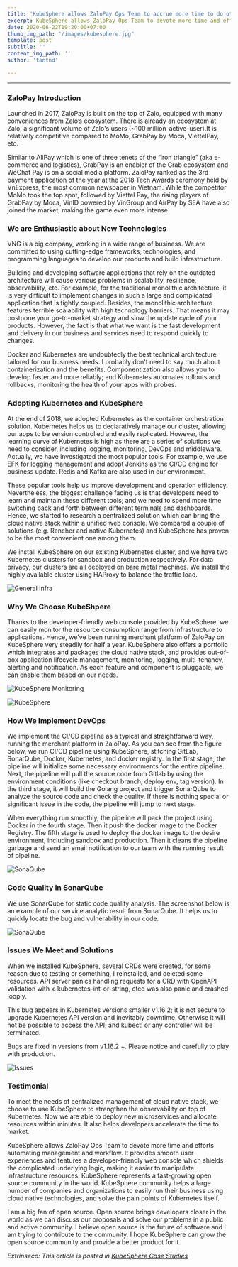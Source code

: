 ```yaml
---
title: 'KubeSphere allows ZaloPay Ops Team to accrue more time to do other things'
excerpt: KubeSphere allows ZaloPay Ops Team to devote more time and efforts automating management and workflow...
date: 2020-06-22T19:20:00+07:00
thumb_img_path: "/images/kubesphere.jpg"
template: post
subtitle: ''
content_img_path: ''
author: 'tantnd'

---
```


***

### ZaloPay Introduction

Launched in 2017, ZaloPay is built on the top of Zalo, equipped with many conveniences from Zalo’s ecosystem. There is already an ecosystem at Zalo, a significant volume of Zalo's users (~100 million-active-user).It is relatively competitive compared to MoMo, GrabPay by Moca, ViettelPay, etc.

Similar to AliPay which is one of three tenets of the “iron triangle” (aka e-commerce and logistics), GrabPay is an enabler of the Grab ecosystem and WeChat Pay is on a social media platform. ZaloPay ranked as the 3rd payment application of the year at the 2018 Tech Awards ceremony held by VnExpress, the most common newspaper in Vietnam. While the competitor MoMo took the top spot, followed by Viettel Pay, the rising players of GrabPay by Moca, VinID powered by VinGroup and AirPay by SEA have also joined the market, making the game even more intense.


### We are Enthusiastic about New Technologies
VNG is a big company, working in a wide range of business. We are committed to using cutting-edge frameworks, technologies, and programming languages to develop our products and build infrastructure.

Building and developing software applications that rely on the outdated architecture will cause various problems in scalability, resilience, observability, etc. For example, for the traditional monolithic architecture, it is very difficult to implement changes in such a large and complicated application that is tightly coupled. Besides, the monolithic architecture features terrible scalability with high technology barriers. That means it may postpone your go-to-market strategy and slow the update cycle of your products. However, the fact is that what we want is the fast development and delivery in our business and services need to respond quickly to changes.

Docker and Kubernetes are undoubtedly the best technical architecture tailored for our business needs. I probably don't need to say much about containerization and the benefits. Componentization also allows you to develop faster and more reliably; and Kubernetes automates rollouts and rollbacks, monitoring the health of your apps with probes.


### Adopting Kubernetes and KubeSphere
At the end of 2018, we adopted Kubernetes as the container orchestration solution. Kubernetes helps us to declaratively manage our cluster, allowing our apps to be version controlled and easily replicated. However, the learning curve of Kubernetes is high as there are a series of solutions we need to consider, including logging, monitoring, DevOps and middleware. Actually, we have investigated the most popular tools. For example, we use EFK for logging management and adopt Jenkins as the CI/CD engine for business update. Redis and Kafka are also used in our environment.

These popular tools help us improve development and operation efficiency. Nevertheless, the biggest challenge facing us is that developers need to learn and maintain these different tools; and we need to spend more time switching back and forth between different terminals and dashboards. Hence, we started to research a centralized solution which can bring the cloud native stack within a unified web console. We compared a couple of solutions (e.g. Rancher and native Kubernetes) and KubeSphere has proven to be the most convenient one among them.

We install KubeSphere on our existing Kubernetes cluster, and we have two Kubernetes clusters for sandbox and production respectively. For data privacy, our clusters are all deployed on bare metal machines. We install the highly available cluster using HAProxy to balance the traffic load.

![General Infra](/images/infra-gen.png)

### Why We Choose KubeShpere
Thanks to the developer-friendly web console provided by KubeSphere, we can easily monitor the resource consumption range from infrastructure to applications. Hence, we've been running merchant platform of ZaloPay on KubeSphere very steadily for half a year. KubeSphere also offers a portfolio which integrates and packages the cloud native stack, and provides out-of-box application lifecycle management, monitoring, logging, multi-tenancy, alerting and notification. As each feature and component is pluggable, we can enable them based on our needs.

![KubeSphere Monitoring](/images/monitoring-k8s-cluster.png)
 
![KubeSphere](/images/kubesphere-bef.png)

### How We Implement DevOps
We implement the CI/CD pipeline as a typical and straightforward way, running the merchant platform in ZaloPay. As you can see from the figure below, we run CI/CD pipeline using KubeSphere, stitching GitLab, SonarQube, Docker, Kubernetes, and docker registry. In the first stage, the pipeline will initialize some necessary environments for the entire pipeline. Next, the pipeline will pull the source code from Gitlab by using the environment conditions (like checkout branch, deploy env, tag version). In the third stage, it will build the Golang project and trigger SonarQube to analyze the source code and check the quality. If there is nothing special or significant issue in the code, the pipeline will jump to next stage.

When everything run smoothly, the pipeline will pack the project using Docker in the fourth stage. Then it push the docker image to the Docker Registry. The fifth stage is used to deploy the docker image to the desire environment, including sandbox and production. Then it cleans the pipeline garbage and send an email notification to our team with the running result of pipeline.

![SonaQube](/images/devops-flow.png)

### Code Quality in SonarQube
We use SonarQube for static code quality analysis. The screenshot below is an example of our service analytic result from SonarQube. It helps us to quickly locate the bug and vulnerability in our code.

![SonaQube](/images/sonaqube.png)

### Issues We Meet and Solutions
When we installed KubeSphere, several CRDs were created, for some reason due to testing or something, I reinstalled, and deleted some resources. API server panics handling requests for a CRD with OpenAPI validation with x-kubernetes-int-or-string, etcd was also panic and crashed looply.

This bug appears in Kubernetes versions smaller v1.16.2; it is not secure to upgrade Kubernetes API version and inevitably downtime. Otherwise it will not be possible to access the API; and kubectl or any controller will be terminated.

Bugs are fixed in versions from v1.16.2 +. Please notice and carefully to play with production.

![Issues](/images/issuesk8s.png)

### Testimonial
To meet the needs of centralized management of cloud native stack, we choose to use KubeSphere to strengthen the observability on top of Kubernetes. Now we are able to deploy new microservices and allocate resources within minutes. It also helps developers accelerate the time to market.

KubeSphere allows ZaloPay Ops Team to devote more time and efforts automating management and workflow. It provides smooth user experiences and features a developer-friendly web console which shields the complicated underlying logic, making it easier to manipulate infrastructure resources. KubeSphere represents a fast-growing open source community in the world. KubeSphere community helps a large number of companies and organizations to easily run their business using cloud native technologies, and solve the pain points of Kubernetes itself.

I am a big fan of open source. Open source brings developers closer in the world as we can discuss our proposals and solve our problems in a public and active community. I believe open source is the future of software and I am trying to contribute to the community. I hope KubeSphere can grow the open source community and provide a better product for it.


*Extrinseco: This article is posted in [KubeSphere Case Studies](https://kubesphere.io/case/vng/)*
